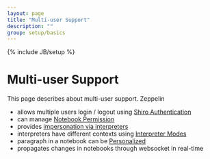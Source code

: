 ```yaml
---
layout: page
title: "Multi-user Support"
description: ""
group: setup/basics 
---
```

<!--
Licensed under the Apache License, Version 2.0 (the "License");
you may not use this file except in compliance with the License.
You may obtain a copy of the License at

http://www.apache.org/licenses/LICENSE-2.0

Unless required by applicable law or agreed to in writing, software
distributed under the License is distributed on an "AS IS" BASIS,
WITHOUT WARRANTIES OR CONDITIONS OF ANY KIND, either express or implied.
See the License for the specific language governing permissions and
limitations under the License.
-->
{% include JB/setup %}

# Multi-user Support 

<div id="toc"></div>

This page describes about multi-user support. Zeppelin

- allows multiple users login / logout using [Shiro Authentication](../setup/security/shiro_authentication.html)
- can manage [Notebook Permission](../setup/security/notebook_authorization.html)
- provides [impersonation via interpreters](../../usage/interpreter/user_impersonation.html)
- interpreters have different contexts using [Interpreter Modes]()
- paragraph in a notebook can be [Personalized]() 
- propagates changes in notebooks through websocket in real-time

